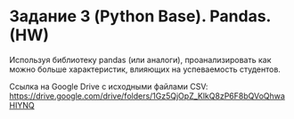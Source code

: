 # Задание 3 (Python Base). Pandas. (HW)
Используя библиотеку pandas (или аналоги), проанализировать как можно больше характеристик, влияющих на успеваемость студентов.

Ссылка на Google Drive с исходными файлами CSV:
https://drive.google.com/drive/folders/1Gz5QjOpZ_KlkQ8zP6F8bQVoQhwaHIYNQ
